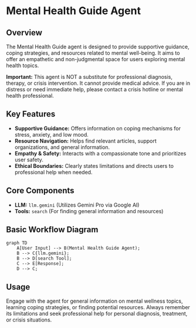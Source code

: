 # Mental Health Guide Agent

## Overview

The Mental Health Guide agent is designed to provide supportive guidance, coping strategies, and resources related to mental well-being. It aims to offer an empathetic and non-judgmental space for users exploring mental health topics.

**Important:** This agent is NOT a substitute for professional diagnosis, therapy, or crisis intervention. It cannot provide medical advice. If you are in distress or need immediate help, please contact a crisis hotline or mental health professional.

## Key Features

- **Supportive Guidance:** Offers information on coping mechanisms for stress, anxiety, and low mood.
- **Resource Navigation:** Helps find relevant articles, support organizations, and general information.
- **Empathy & Safety:** Interacts with a compassionate tone and prioritizes user safety.
- **Ethical Boundaries:** Clearly states limitations and directs users to professional help when needed.

## Core Components

- **LLM:** `llm.gemini` (Utilizes Gemini Pro via Google AI)
- **Tools:** `search` (For finding general information and resources)

## Basic Workflow Diagram

```mermaid
graph TD
    A[User Input] --> B(Mental Health Guide Agent);
    B --> C{llm.gemini};
    B --> D[search Tool];
    C --> E[Response];
    D --> C;
```

## Usage

Engage with the agent for general information on mental wellness topics, learning coping strategies, or finding potential resources. Always remember its limitations and seek professional help for personal diagnosis, treatment, or crisis situations.
